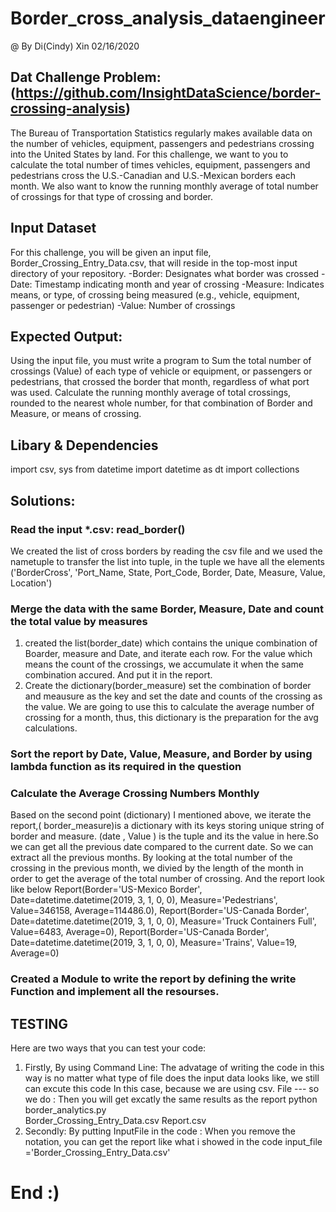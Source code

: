 # Border_cross_analysis_dataengineer
@ By Di(Cindy) Xin 02/16/2020
## Dat Challenge Problem:(https://github.com/InsightDataScience/border-crossing-analysis)
The Bureau of Transportation Statistics regularly makes available data on the number of vehicles, 
equipment, passengers and pedestrians crossing into the United States by land.
For this challenge, we want to you to calculate the total number of times vehicles, equipment, 
passengers and pedestrians cross the U.S.-Canadian and U.S.-Mexican borders each month. We also 
want to know the running monthly average of total number of crossings for that type of crossing 
and border.
## Input Dataset
For this challenge, you will be given an input file, Border_Crossing_Entry_Data.csv, that will
reside in the top-most input directory of your repository.
    -Border: Designates what border was crossed
    -Date: Timestamp indicating month and year of crossing
    -Measure: Indicates means, or type, of crossing being measured (e.g., vehicle, equipment, 
              passenger or pedestrian)
    -Value: Number of crossings
## Expected Output:
Using the input file, you must write a program to
Sum the total number of crossings (Value) of each type of vehicle or equipment, or passengers 
or pedestrians, that crossed the border that month, regardless of what port was used.
Calculate the running monthly average of total crossings, rounded to the nearest whole number, 
for that combination of Border and Measure, or means of crossing.   
## Libary & Dependencies 
import csv, sys
from datetime import datetime as dt
import collections
## Solutions:
### Read the input *.csv: read_border()
We created the list of cross borders by reading the csv file and we used the nametuple to transfer the list into tuple, in the tuple we have all the elements ('BorderCross', 'Port_Name, State, Port_Code, Border, Date, Measure, Value, Location')
### Merge the data with the same Border, Measure, Date and count the total value by measures
1. created the list(border_date) which contains the unique combination of Boarder, measure and Date, and iterate each row. For the value which means the count of the crossings, we accumulate it when the same combination accured. And put it in the report.
2. Create the dictionary(border_measure) set the combination of border and meausure as the key and set the date and counts of the crossing as the value. 
We are going to use this to calculate the average number of crossing for a month, thus, this dictionary is the preparation for the avg calculations.
### Sort the report by Date, Value, Measure, and Border by using lambda function as its required in the question 
### Calculate the Average Crossing Numbers Monthly
Based on the second point (dictionary) I mentioned above, we iterate the report,( border_measure)is a dictionary with its keys storing unique string of border and measure. (date , Value ) is the tuple and its the value in here.So we can get all the previous date compared to the current date. So we can extract all the previous months. By looking at the total number of the crossing in the previous month, 
we divied by the length of the month in order to get the average of the total number of crossing.
And the report look like below 
Report(Border='US-Mexico Border', Date=datetime.datetime(2019, 3, 1, 0, 0), Measure='Pedestrians', Value=346158, Average=114486.0),
Report(Border='US-Canada Border', Date=datetime.datetime(2019, 3, 1, 0, 0), Measure='Truck Containers Full', Value=6483, Average=0),
Report(Border='US-Canada Border', Date=datetime.datetime(2019, 3, 1, 0, 0), Measure='Trains', Value=19, Average=0)
### Created a Module to write the report by defining the write Function and implement all the resourses.
## TESTING 
Here are two ways that you can test your code:
1. Firstly, By using Command Line:
The advatage of writing the code in this way is no matter what type of file does the input data looks like, we still can excute this code
In this case, because we are using csv. File --- so we do : Then you will get excatly the same results as the report 
python border_analytics.py       
Border_Crossing_Entry_Data.csv Report.csv
2. Secondly: By putting InputFile in the code :
When you remove the notation, you can get the report like what i showed in the code 
input_file ='Border_Crossing_Entry_Data.csv'

# End :)
